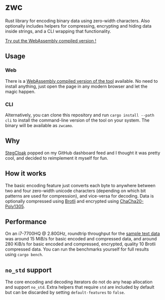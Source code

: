 # zwc

Rust library for encoding binary data using zero-width characters. Also optionally includes helpers for compressing, encrypting and hiding data inside strings, and a CLI wrapping that functionality.

[Try out the WebAssembly compiled version !](https://raftario.github.io/zwc/)

## Usage

### Web

There is a [WebAssembly compiled version of the tool](https://raftario.github.io/zwc/) available. No need to install anything, just open the page in any modern browser and let the magic happen.

### CLI

Alternatively, you can clone this repository and run `cargo install --path cli` to install the command-line version of the tool on your system. The binary will be available as `zwcamo`.

## Why

[StegCloak](https://github.com/KuroLabs/stegcloak) popped on my GitHub dashboard feed and I thought it was pretty cool, and decided to reimplement it myself for fun.

## How it works

The basic encoding feature just converts each byte to anywhere between two and four zero-width unicode characters (depending on which bit patterns are used for compression), and vice-versa for decoding. Data is optionally compressed using [Brotli](https://www.ietf.org/rfc/rfc7932.txt) and encrypted using [ChaCha20-Poly1305](https://tools.ietf.org/rfc/rfc7539.txt).

## Performance

On an i7-7700HQ @ 2.80GHz, roundtrip throughput for the [sample text data](./samples/lorem.txt) was around 15 MiB/s for basic encoded and compressed data, and around 280 KiB/s for basic encoded and compressed, encrypted, quality 10 Brotli compressed data. You can run the benchmarks yourself for full results using `cargo bench`.

## `no_std` support

The core encoding and decoding iterators do not do any heap allocation and support `no_std`. Extra helpers that require `std` are included by default but can be discarded by setting `default-features` to `false`.
